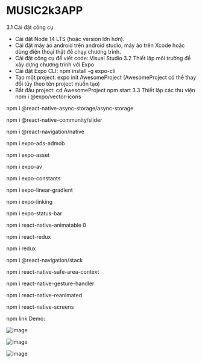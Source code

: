 ﻿# MUSIC2k3APP
3.1 Cài đặt công cụ
-	Cài đặt Node 14 LTS (hoặc version lớn hơn).
-	Cài đặt máy ảo android trên android studio, máy ảo trên Xcode hoặc dùng điện thoại thật để chạy chương trình.
-	Cài đặt công cụ để viết code: Visual Studio
3.2 Thiết lập môi trường để xây dựng chương trình với Expo
-	Cài đặt Expo CLI:
npm install -g expo-cli
-	Tạo một project: 
expo init AwesomeProject
(AwesomeProject có thể thay đổi tùy theo tên project muốn tạo)
-	Bắt đầu project:
cd AwesomeProject
npm start
3.3 Thiết lập các thư viện 
npm i @expo/vector-icons

npm i @react-native-async-storage/async-storage

npm i @react-native-community/slider

npm i @react-navigation/native

npm i expo-ads-admob

npm i expo-asset

npm i expo-av

npm i expo-constants

npm i expo-linear-gradient

npm i expo-linking

npm i expo-status-bar

npm i react-native-animatable 0

npm i react-redux

npm i redux

npm i @react-navigation/stack

npm i react-native-safe-area-context

npm i react-native-gesture-handler

npm i react-native-reanimated

npm i react-native-screens

npm link
Demo:

![image](https://user-images.githubusercontent.com/88887819/168412815-33fcad10-c911-428c-84e5-a9ea0a0f47d3.png)

![image](https://user-images.githubusercontent.com/88887819/168412824-6d5b246b-fb8a-4b6b-a52d-281ceeee40b5.png)

![image](https://user-images.githubusercontent.com/88887819/168412829-b08d5b91-aefa-49e0-9a6b-a11dba0e9c6e.png)




